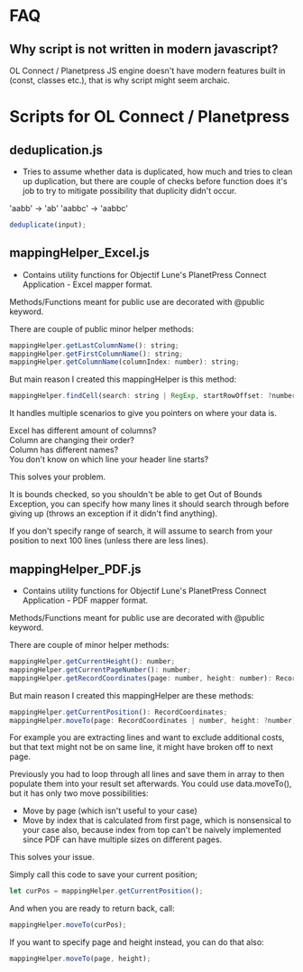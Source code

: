 # FAQ

## Why script is not written in modern javascript?
OL Connect / Planetpress JS engine doesn't have modern features built in (const, classes etc.),
that is why script might seem archaic.

# Scripts for OL Connect / Planetpress

## deduplication.js
- Tries to assume whether data is duplicated, how much and tries to clean up duplication,
but there are couple of checks before function does it's job to try to mitigate possibility
that duplicity didn't occur.

'aabb' -> 'ab'
'aabbc' -> 'aabbc'

```javascript
deduplicate(input);
```

## mappingHelper_Excel.js
- Contains utility functions for Objectif Lune's PlanetPress Connect Application - Excel mapper format.

Methods/Functions meant for public use are decorated with @public keyword.

There are couple of public minor helper methods:
```javascript
mappingHelper.getLastColumnName(): string;
mappingHelper.getFirstColumnName(): string;
mappingHelper.getColumnName(columnIndex: number): string;
```

But main reason I created this mappingHelper is this method:
```javascript
mappingHelper.findCell(search: string | RegExp, startRowOffset: ?number, stopRowOffset: ?number);
```

It handles multiple scenarios to give you pointers on where your data is.

Excel has different amount of columns?  
Column are changing their order?  
Column has different names?  
You don't know on which line your header line starts?  

This solves your problem.

It is bounds checked, so you shouldn't be able to get Out of Bounds Exception,
you can specify how many lines it should search through before giving up
(throws an exception if it didn't find anything).

If you don't specify range of search, it will assume to search from your position
to next 100 lines (unless there are less lines).

## mappingHelper_PDF.js
- Contains utility functions for Objectif Lune's PlanetPress Connect Application - PDF mapper format.

Methods/Functions meant for public use are decorated with @public keyword.

There are couple of minor helper methods:

```javascript
mappingHelper.getCurrentHeight(): number;
mappingHelper.getCurrentPageNumber(): number;
mappingHelper.getRecordCoordinates(page: number, height: number): RecordCoordinates;
```

But main reason I created this mappingHelper are these methods:

```javascript
mappingHelper.getCurrentPosition(): RecordCoordinates;
mappingHelper.moveTo(page: RecordCoordinates | number, height: ?number): void;
```

For example you are extracting lines and want to exclude additional costs, but that text might not be on same line,
it might have broken off to next page.

Previously you had to loop through all lines and save them in array to then populate them into your result set afterwards.
You could use data.moveTo(), but it has only two move possibilities:
- Move by page (which isn't useful to your case)
- Move by index that is calculated from first page, which is nonsensical to your case also, because index from top can't 
be naively implemented since PDF can have multiple sizes on different pages.

This solves your issue.

Simply call this code to save your current position;

```javascript
let curPos = mappingHelper.getCurrentPosition();
```

And when you are ready to return back, call:
```javascript
mappingHelper.moveTo(curPos);
```

If you want to specify page and height instead, you can do that also:
```javascript
mappingHelper.moveTo(page, height);
```

